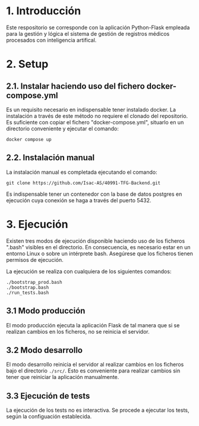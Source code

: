 # 1. Introducción
Este respositorio se corresponde con la aplicación Python-Flask empleada para la gestión y lógica el sistema de gestión de registros 
médicos procesados con inteligencia artifical.

# 2. Setup
## 2.1. Instalar haciendo uso del fichero docker-compose.yml
Es un requisito necesario en indispensable tener instalado docker. La instalación a través de este método no requiere el clonado del repositorio.
Es suficiente con copiar el fichero "docker-compose.yml", situarlo en un directorio conveniente y ejecutar el comando:
~~~
docker compose up
~~~

## 2.2. Instalación manual
La instalación manual es completada ejecutando el comando:

~~~
git clone https://github.com/Isac-AS/40991-TFG-Backend.git
~~~

Es indispensable tener un contenedor con la base de datos postgres en ejecución cuya conexión se haga a través del puerto 5432.

# 3. Ejecución
Existen tres modos de ejecución disponible haciendo uso de los ficheros ".bash" visibles en el directorio. En consecuencia, es necesario estar
en un entorno Linux o sobre un intérprete bash. Asegúrese que los ficheros tienen permisos de ejecución.

La ejecución se realiza con cualquiera de los siguientes comandos:
~~~
./bootstrap_prod.bash
./bootstrap.bash
./run_tests.bash
~~~

## 3.1 Modo producción
El modo producción ejecuta la aplicación Flask de tal manera que si se realizan cambios en los ficheros, no se reinicia el servidor.

## 3.2 Modo desarrollo
El modo desarrollo reinicia el servidor al realizar cambios en los ficheros bajo el directorio `./src/`. Esto es conveniente para realizar
cambios sin tener que reiniciar la aplicación manualmente.

## 3.3 Ejecución de tests
La ejecución de los tests no es interactiva. Se procede a ejecutar los tests, según la configuación establecida.